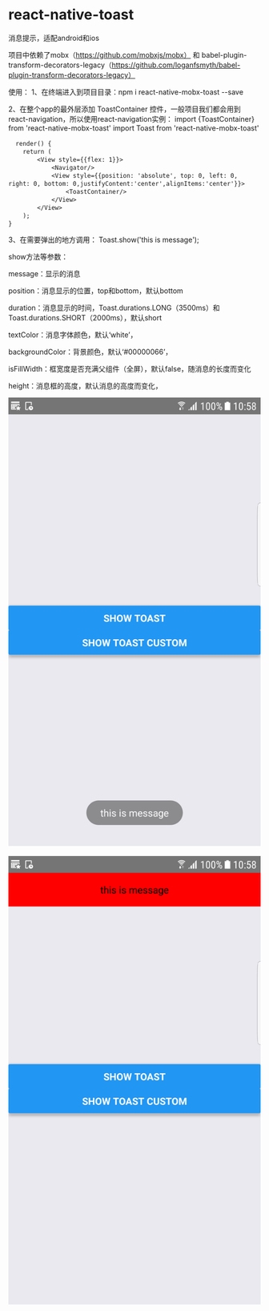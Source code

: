 # react-native-toast
消息提示，适配android和ios

项目中依赖了mobx（https://github.com/mobxjs/mobx） 和  babel-plugin-transform-decorators-legacy（https://github.com/loganfsmyth/babel-plugin-transform-decorators-legacy）

使用：
1、在终端进入到项目目录：npm i react-native-mobx-toast --save

2、在整个app的最外层添加 ToastContainer 控件，一般项目我们都会用到react-navigation，所以使用react-navigation实例：
      import {ToastContainer} from 'react-native-mobx-toast'
      import Toast from 'react-native-mobx-toast'
      
      render() {
        return (
            <View style={{flex: 1}}>
                <Navigator/>
                <View style={{position: 'absolute', top: 0, left: 0, right: 0, bottom: 0,justifyContent:'center',alignItems:'center'}}>
                    <ToastContainer/>
                </View>
            </View>
        );
    }
    
    
 3、在需要弹出的地方调用：  Toast.show('this is message');
 
 
 show方法等参数：
 
 message：显示的消息
 
 position：消息显示的位置，top和bottom，默认bottom
 
 duration：消息显示的时间，Toast.durations.LONG（3500ms）和Toast.durations.SHORT（2000ms），默认short
 
 textColor：消息字体颜色，默认‘white’，
 
 backgroundColor：背景颜色，默认‘#00000066’，
 
 isFillWidth：框宽度是否充满父组件（全屏），默认false，随消息的长度而变化
 
 height：消息框的高度，默认消息的高度而变化，
 
 
 ![image](https://github.com/781238222/react-native-toast/blob/master/examples/screen/1.png)
  ![image](https://github.com/781238222/react-native-toast/blob/master/examples/screen/2.png)
